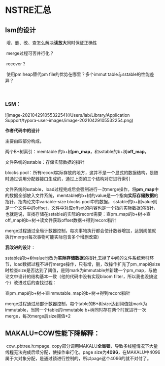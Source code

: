 

# NSTRE汇总





## lsm的设计

​	增、删、改、查怎么解决**读放大**同时保证正确性

​	merge过程可否并行化？

​	recover？

​	使用pm heap替代pm file的优势在哪里？多个immut table与sstable的性能差异？

​	

###	LSM：

![image-20210429105532254](/Users/lab/Library/Application Support/typora-user-images/image-20210429105532254.png)

**作者代码中的设计**

主要由四部分构成，

两个B+树索引：memtable 的b+树**pm_map**，和sstable的b+树**off_map**，

文件系统的sstable：存储实际数据的指针

blocks pool：所有record实际存放的地方，这并不是一个显式的数据结构，是随时通过调用分配器接口生成的，通过上面的三个结构对它进行索引



文件系统的sstable，load过程完成后会强制进行一次merge操作，将**pm_map**中的数据全部放入文件系统，memtable的b+树的value是一个指向**实际存储数据**的指针，指向论文中variable-size blocks pool中的数据， sstable的b+树value则是一个文件中的offset，文件中对应offset的内容也是一个指向实际数据的指针，也就是说，查找存储在sstable的实际的record需要：查pm_map的b+树->查off_map的b+树->读文件获取offset数据->得到record指针

merge过程通过全局计数器控制，每次事物执行都会使计数器增加，达到阈值就执行merge(每次事物可能实际包含多个增删改查)

**我改进的设计**：

sstable的b+树value也改为**实际存储数据**的指针,去掉了中间的文件系统索引环节，load数据过程不进行merge操作，只有增，删，改操作扩充了pm_map的size时检查size是否达到了阈值，是则mark为immutable并新建一个pm_map，与他论文中设计的结构基本一致（他的代码中没有实现bloom filter，所以我也没搞这个）改进过后的查找过程：

查pm_map的b+树->查immutable_map的b+树->得到record指针

merge过程通过局部计数器控制，每个table的B+树size达到阈值就mark为immutable，当同一个table的immutable b+树同时存在两个时就进行一次merge，每次merge后size阈值*2



## MAKALU=COW性能下降解释：

​	cow_pbtree.h:mpage. copy部分调用MAKALU**全局锁**，导致多线程情况下大量线程无法完成后续分配，使操作串行化。page size为**4096**，在MAKALU中4096属于大对象分配，是通过锁进行控制的，所以page这个4096的就不对付了。

